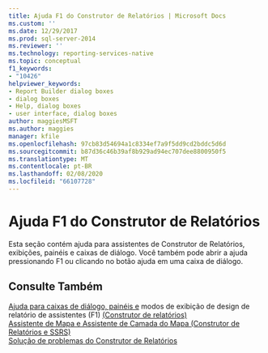 ```yaml
---
title: Ajuda F1 do Construtor de Relatórios | Microsoft Docs
ms.custom: ''
ms.date: 12/29/2017
ms.prod: sql-server-2014
ms.reviewer: ''
ms.technology: reporting-services-native
ms.topic: conceptual
f1_keywords:
- "10426"
helpviewer_keywords:
- Report Builder dialog boxes
- dialog boxes
- Help, dialog boxes
- user interface, dialog boxes
author: maggiesMSFT
ms.author: maggies
manager: kfile
ms.openlocfilehash: 97cb83d54694a1c8334ef7a9f5dd9cd2bddc5d6d
ms.sourcegitcommit: b87d36c46b39af8b929ad94ec707dee8800950f5
ms.translationtype: MT
ms.contentlocale: pt-BR
ms.lasthandoff: 02/08/2020
ms.locfileid: "66107728"
---
```

# <a name="report-builder-f1-help"></a>Ajuda F1 do Construtor de Relatórios
  Esta seção contém ajuda para assistentes de Construtor de Relatórios, exibições, painéis e caixas de diálogo. Você também pode abrir a ajuda pressionando F1 ou clicando no botão ajuda em uma caixa de diálogo.  
  
## <a name="see-also"></a>Consulte Também  
 [Ajuda para caixas de diálogo, painéis e](../report-builder-help-for-dialog-boxes-panes-and-wizards.md) modos de exibição de design de relatório de assistentes (F1) [&#40;Construtor de relatórios&#41;](report-design-view-report-builder.md)   
 [Assistente de Mapa e Assistente de Camada do Mapa &#40;Construtor de Relatórios e SSRS&#41;](../report-design/map-wizard-and-map-layer-wizard-report-builder-and-ssrs.md)   
 [Solução de problemas do Construtor de Relatórios](../troubleshoot-report-builder.md)  
  
  
